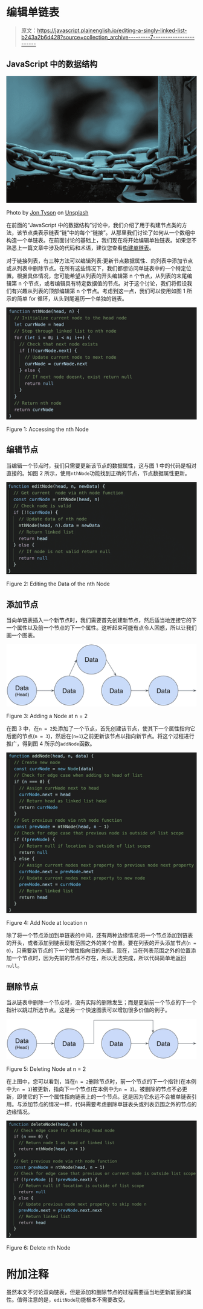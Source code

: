 # 编辑单链表

> 原文：<https://javascript.plainenglish.io/editing-a-singly-linked-list-b243a2b6d428?source=collection_archive---------7----------------------->

## JavaScript 中的数据结构

![](img/56ae6d1b6ab2a41d5d1a7290b58805d8.png)

Photo by [Jon Tyson](https://unsplash.com/@jontyson?utm_source=medium&utm_medium=referral) on [Unsplash](https://unsplash.com?utm_source=medium&utm_medium=referral)

在前面的“JavaScript 中的数据结构”讨论中，我们介绍了用于构建节点类的方法，该节点类表示链表“链”中的每个“链接”。从那里我们讨论了如何从一个数组中构造一个单链表。在前面讨论的基础上，我们现在将开始编辑单独链表。如果您不熟悉上一篇文章中涉及的代码和术语，建议您查看[构建单链表](https://medium.com/javascript-in-plain-english/building-a-singly-linked-list-86b777451119)。

对于链接列表，有三种方法可以编辑列表:更新节点数据属性、向列表中添加节点或从列表中删除节点。在所有这些情况下，我们都想访问单链表中的一个特定位置。根据具体情况，您可能希望从列表的开头编辑第 n 个节点，从列表的末尾编辑第 n 个节点，或者编辑具有特定数据值的节点。对于这个讨论，我们将假设我们有兴趣从列表的顶部编辑第 n 个节点。考虑到这一点，我们可以使用如图 1 所示的简单 for 循环，从头到尾遍历一个单独的链表。

![](img/7405946f5bfc6106aad30198eee60645.png)

Figure 1: Accessing the nth Node

## 编辑节点

当编辑一个节点时，我们只需要更新该节点的数据属性，这与图 1 中的代码是相对直接的。如图 2 所示，使用`nthNode`功能找到正确的节点，节点数据属性更新。

![](img/e1b1cdefe7453cb35f6a853a68f3fe4a.png)

Figure 2: Editing the Data of the nth Node

## 添加节点

当向单链表插入一个新节点时，我们需要首先创建新节点，然后适当地连接它的下一个属性以及前一个节点的下一个属性。这听起来可能有点令人困惑，所以让我们画一个图表。

![](img/73d25b5f291dfaa527bda36372ddf153.png)

Figure 3: Adding a Node at n = 2

在图 3 中，在`n = 2`处添加了一个节点，首先创建该节点，使其下一个属性指向它后面的节点(`n = 3`)，然后在(`n=1`)之前更新该节点以指向新节点。将这个过程进行推广，得到图 4 所示的`addNode`函数。

![](img/f3260de5f31900e11b2a8ad81079c4dc.png)

Figure 4: Add Node at location n

除了将一个节点添加到单链表的中间，还有两种边缘情况:将一个节点添加到链表的开头，或者添加到链表现有范围之外的某个位置。要在列表的开头添加节点(`n = 0`)，只需要新节点的下一个属性指向旧的头部。现在，当在列表范围之外的位置添加一个节点时，因为先前的节点不存在，所以无法完成，所以代码简单地返回`null`。

## 删除节点

当从链表中删除一个节点时，没有实际的删除发生；而是更新前一个节点的下一个指针以跳过所选节点。这是另一个快速图表可以增加很多价值的例子。

![](img/6ae29d83e1bf1e440659c453336ae972.png)

Figure 5: Deleting Node at n = 2

在上图中，您可以看到，当在`n = 2`删除节点时，前一个节点的下一个指针(在本例中为`n = 1`)被更新，指向下一个节点(在本例中为`n = 3`)。被删除的节点不必更新，即使它的下一个属性指向链表上的一个节点。这是因为它永远不会被单链表引用。与添加节点的情况一样，代码需要考虑删除单链表头或列表范围之外的节点的边缘情况。

![](img/bc4c68bbfa8cedae3a4d0ebd5656cfe2.png)

Figure 6: Delete nth Node

# 附加注释

虽然本文不讨论双向链表，但是添加和删除节点的过程需要适当地更新前面的属性。值得注意的是，`editNode`功能根本不需要改变。
